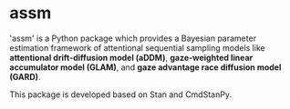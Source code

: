 # assm
'assm' is a Python package which provides a Bayesian parameter estimation framework of attentional sequential sampling models like **attentional drift-diffusion model (aDDM)**, **gaze-weighted linear accumulator model (GLAM)**, and **gaze advantage race diffusion model (GARD)**.

This package is developed based on Stan and CmdStanPy.
